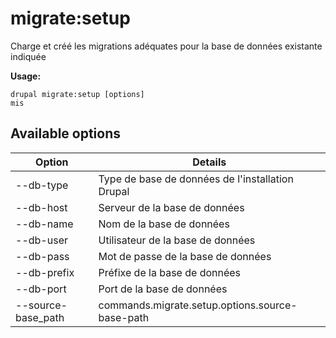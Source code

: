 # migrate:setup
Charge et créé les migrations adéquates pour la base de données existante indiquée

**Usage:**
```
drupal migrate:setup [options]
mis
```

## Available options
Option | Details
-------|-------------
--db-type | Type de base de données de l'installation Drupal
--db-host | Serveur de la base de données
--db-name | Nom de la base de données
--db-user | Utilisateur de la base de données
--db-pass | Mot de passe de la base de données
--db-prefix | Préfixe de la base de données
--db-port | Port de la base de données
--source-base_path | commands.migrate.setup.options.source-base-path
